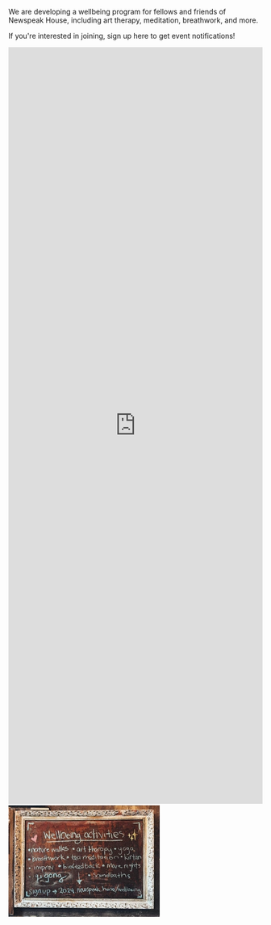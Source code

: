 We are developing a wellbeing program for fellows and friends of Newspeak House, including art therapy, meditation, breathwork, and more.

If you're interested in joining, sign up here to get event notifications!

<div style="width: 100%;">
  <iframe
    src="https://forms.gle/1MDWRQMMoBXcfZBU7"
    style="width: 100%; height: auto; min-height: 1500px; border: none;"
    frameborder="0"
  >
    Loading…
  </iframe>
</div>

<img src="/images/wellbeing.jpg" alt="Bookshelves" class="img-fluid">
